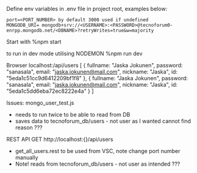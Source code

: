 Define env variables in .env file in project root, examples below:

    port=<PORT_NUMBER> by default 3000 used if undefined
    MONGODB_URI= mongodb+srv://<USERNAME>:<PASSWORD>@tecnoforum0-enrpp.mongodb.net/<DBNAME>?retryWrites=true&w=majority


Start with 
%npm start

to run in dev mode utilising NODEMON 
%npm run dev


Browser localhost:<PORT>/api/users 
    [
        {
            fullname: "Jaska Jokunen",
            password: "sanasala",
            email: "jaska.jokunen@mail.com",
            nickname: "Jaska",
            id: "5eda1c51cc9d6412209bf1f8"
        },
        {
            fullname: "Jaska Jokunen",
            password: "sanasala",
            email: "jaska.jokunen@mail.com",
            nickname: "Jaska",
            id: "5eda1c5dd6eba72ec8222e4a"
        }
    ]

Issues: 
mongo_user_test.js 
- needs to run twice to be able to read from DB 
- saves data to tecnoforum_db/users - not user as I wanted cannot find reason ???

REST API 
GET http://localhost:{<PORT>}/api/users
- get_all_users.rest to be used from VSC, note change port number manually
- Note! reads from tecnoforum_db/users  - not user as intended ???
